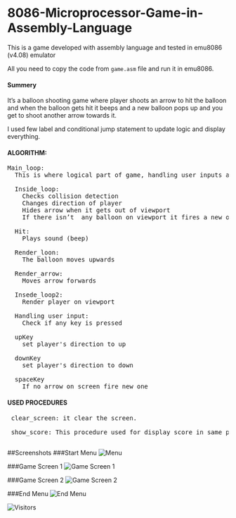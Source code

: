 # 8086-Microprocessor-Game-in-Assembly-Language

This is a game developed with assembly language and tested in emu8086 (v4.08) emulator

All you need to copy the code from <code>game.asm</code> file and run it in emu8086.

<h4>Summery</h4>
It’s a balloon shooting game where player shoots an arrow to hit the balloon and when the balloon gets hit it beeps and a new balloon pops up and you get to shoot another arrow towards it. 

I used few label and conditional jump statement to update logic and display everything.

<h4>ALGORITHM:</h4>

<pre>
Main_loop:
  This is where logical part of game, handling user inputs and visually rendering happens.

  Inside_loop:
    Checks collision detection
    Changes direction of player
    Hides arrow when it gets out of viewport
    If there isn’t  any balloon on viewport it fires a new one

  Hit: 
    Plays sound (beep)
  
  Render_loon:
    The balloon moves upwards

  Render_arrow:
    Moves arrow forwards
  
  Insede_loop2:
    Render player on viewport

  Handling user input:
    Check if any key is pressed 
  
  upKey
    set player's direction to up
  
  downKey
    set player's direction to down
  
  spaceKey
    If no arrow on screen fire new one
</pre>

<h4>USED PROCEDURES </h4>
<pre>
 clear_screen: it clear the screen. <br>
 show_score: This procedure used for display score in same position on screen.
 </pre>

##Screenshots
###Start Menu
![Menu](http://www.rezve.com/project_file/8086/start_menu.png)

###Game Screen 1
![Game Screen 1](http://www.rezve.com/project_file/8086/game_1.png)

###Game Screen 2
![Game Screen 2](http://www.rezve.com/project_file/8086/game_2.png)

###End Menu
![End Menu](http://www.rezve.com/project_file/8086/end_menu.png)

![Visitors](https://api.visitorbadge.io/api/combined?path=https%3A%2F%2Fgithub.com%2FRezve%2F8086-Microprocessor-Game-in-Assembly-Language&countColor=%23263759&style=flat-square)
